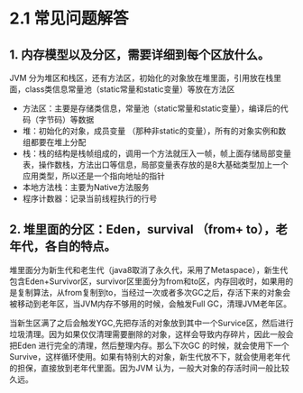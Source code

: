 # 2.1 常见问题解答

## 1. 内存模型以及分区，需要详细到每个区放什么。

JVM 分为堆区和栈区，还有方法区，初始化的对象放在堆里面，引用放在栈里面，class类信息常量池（static常量和static变量）等放在方法区

- 方法区：主要是存储类信息，常量池（static常量和static变量），编译后的代码（字节码）等数据
- 堆：初始化的对象，成员变量 （那种非static的变量），所有的对象实例和数组都要在堆上分配
- 栈：栈的结构是栈帧组成的，调用一个方法就压入一帧，帧上面存储局部变量表，操作数栈，方法出口等信息，局部变量表存放的是8大基础类型加上一个应用类型，所以还是一个指向地址的指针
- 本地方法栈：主要为Native方法服务
- 程序计数器：记录当前线程执行的行号



## 2. 堆里面的分区：Eden，survival （from+ to），老年代，各自的特点。

堆里面分为新生代和老生代（java8取消了永久代，采用了Metaspace），新生代包含Eden+Survivor区，survivor区里面分为from和to区，内存回收时，如果用的是复制算法，从from复制到to，当经过一次或者多次GC之后，存活下来的对象会被移动到老年区，当JVM内存不够用的时候，会触发Full GC，清理JVM老年区。

当新生区满了之后会触发YGC,先把存活的对象放到其中一个Survice区，然后进行垃圾清理。因为如果仅仅清理需要删除的对象，这样会导致内存碎片，因此一般会把Eden 进行完全的清理，然后整理内存。那么下次GC 的时候，就会使用下一个Survive，这样循环使用。如果有特别大的对象，新生代放不下，就会使用老年代的担保，直接放到老年代里面。因为JVM 认为，一般大对象的存活时间一般比较久远。